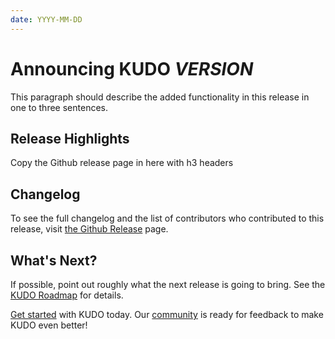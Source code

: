 ```yaml
---
date: YYYY-MM-DD
---
```


# Announcing KUDO $VERSION$

This paragraph should describe the added functionality in this release in one to three sentences.

<!-- more -->

## Release Highlights

Copy the Github release page in here with h3 headers

## Changelog

To see the full changelog and the list of contributors who contributed to this release, visit [the Github Release](https://github.com/kudobuilder/kudo/releases/tag/$VERSION$) page.

## What's Next?

If possible, point out roughly what the next release is going to bring.
See the [KUDO Roadmap](https://github.com/orgs/kudobuilder/projects/2) for details.

[Get started](../docs/README.md) with KUDO today. Our [community](../community/README.md) is ready for feedback to make KUDO even better!
